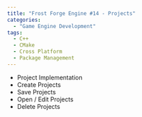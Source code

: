 ```yaml
---
title: "Frost Forge Engine #14 - Projects"
categories:
  - "Game Engine Development"
tags:
  - C++
  - CMake
  - Cross Platform
  - Package Management
---
```


- Project Implementation
- Create Projects
- Save Projects
- Open / Edit Projects
- Delete Projects

